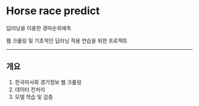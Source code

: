 # Horse race predict


딥러닝을 이용한 경마순위예측


웹 크롤링 및 기초적인 딥러닝 적용 연습을 위한 프로젝트


------------------------------------------
## 개요

1. 한국마사회 경기정보 웹 크롤링
2. 데이터 전처리
3. 모델 학습 및 검증
